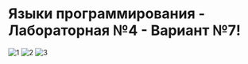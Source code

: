 # Языки программирования - Лабораторная №4 - Вариант №7!
![1](https://user-images.githubusercontent.com/90867530/159918231-9ee6e4a6-3c13-4530-9369-e3b943f2a78e.jpg)
![2](https://user-images.githubusercontent.com/90867530/159918234-27ba702a-24a9-4a16-b4c4-845f0b26c02f.jpg)
![3](https://user-images.githubusercontent.com/90867530/159918236-9b101c61-1948-4d9f-b3be-013a0dab56f1.jpg)
